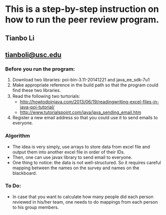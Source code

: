 This is a step-by-step instruction on how to run the peer review program.
===
Tianbo Li
---
tianboli@usc.edu
---
### Before you run the program:
1. Download two libraries: poi-bin-3.11-20141221 and java_ee_sdk-7u1 
2. Make appropriate reference in the build path so that the program could find these two libraries.
3. Read the following two turtorials:　
   * http://howtodoinjava.com/2013/06/19/readingwriting-excel-files-in-java-poi-tutorial/
   * http://www.tutorialspoint.com/java/java_sending_email.htm
4. Register a new email address so that you could use it to send emails to everyone.

### Algorithm
* The idea is very simply, use arrays to store data from excel file and output them into another excel file in order of their IDs.
* Then, one can use javax library to send email to everyone.
* One thing to notice: the data is not well-structured. So it requires careful mapping between the names on the survey and names on the blackboard.
### To Do:
* In case that you want to calculate how many people did each person reviewed in his/her team, one needs to do mappings from each person to his group members.
